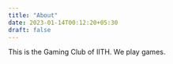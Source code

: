 ```yaml
---
title: "About"
date: 2023-01-14T00:12:20+05:30
draft: false
---
```


This is the Gaming Club of IITH. We play games.
